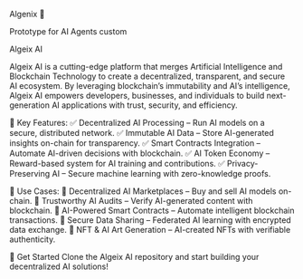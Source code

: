 Algenix 🤖

Prototype for AI Agents custom

Algeix AI

Algeix AI is a cutting-edge platform that merges Artificial Intelligence and Blockchain Technology to create a decentralized, transparent, and secure AI ecosystem. By leveraging blockchain’s immutability and AI’s intelligence, Algeix AI empowers developers, businesses, and individuals to build next-generation AI applications with trust, security, and efficiency.

🌟 Key Features: ✅ Decentralized AI Processing – Run AI models on a secure, distributed network. ✅ Immutable AI Data – Store AI-generated insights on-chain for transparency. ✅ Smart Contracts Integration – Automate AI-driven decisions with blockchain. ✅ AI Token Economy – Reward-based system for AI training and contributions. ✅ Privacy-Preserving AI – Secure machine learning with zero-knowledge proofs.

🚀 Use Cases: 🔹 Decentralized AI Marketplaces – Buy and sell AI models on-chain. 🔹 Trustworthy AI Audits – Verify AI-generated content with blockchain. 🔹 AI-Powered Smart Contracts – Automate intelligent blockchain transactions. 🔹 Secure Data Sharing – Federated AI learning with encrypted data exchange. 🔹 NFT & AI Art Generation – AI-created NFTs with verifiable authenticity.

📌 Get Started Clone the Algeix AI repository and start building your decentralized AI solutions!

